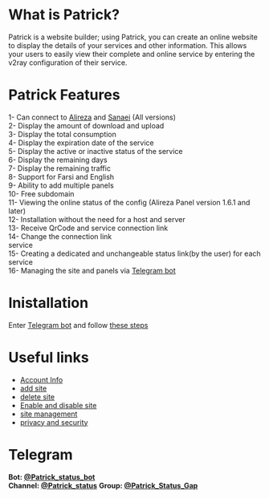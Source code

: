 # What is Patrick?
 Patrick is a website builder; using Patrick, you can create an online website to display the details of your services and other information. This allows your users to easily view their complete and online service by entering the v2ray configuration of their service.

 # Patrick Features
 1- Can connect to <a href="https://github.com/alireza0/x-ui">Alireza</a> and <a href="https://github.com/alireza0/x-ui">Sanaei</a> (All versions)<br>
  2- Display the amount of download and upload <br> 3- Display the total consumption <br>
  4- Display the expiration date of the service <br> 5- Display the active or inactive status of the service <br> 6- Display the remaining days <br> 7- Display the remaining traffic <br> 8- Support for Farsi and English <br> 9- Ability to add multiple panels <br> 10- Free subdomain
 <br> 11- Viewing the online status of the config (Alireza Panel version 1.6.1 and later) <br> 12- Installation without the need for a host and server <br> 13- Receive QrCode and service connection link <br> 14- Change the connection link  <br> service <br> 15- Creating a dedicated and unchangeable status link(by the user) for each <br> service <br> 16- Managing the site and panels via [Telegram bot](https://t.me/Patrick_Status_bot)

 # Inistallation
 Enter [Telegram bot](https://t.me/Patrick_Status_bot)
  and follow [these steps](https://github.com/Kup1ng/Patrick/blob/main/main-menu/add-site.md)

 # Useful links
 - [Account Info](https://github.com/Kup1ng/Patrick/blob/main/main-menu/Account-info.md)
 - [add site](https://github.com/Kup1ng/Patrick/blob/main/main-menu/add-site.md)
 - [delete site](https://github.com/Kup1ng/Patrick/blob/main/main-menu/delete-site.md)
 - [Enable and disable site](https://github.com/Kup1ng/Patrick/blob/main/main-menu/enable-%26-disable-site.md)
 - [site management](https://github.com/Kup1ng/Patrick/blob/main/main-menu/site-management.md)
 - [privacy and security](https://github.com/Kup1ng/Patrick/blob/main/privacy-&-security.md)

 # Telegram
 **Bot: [@Patrick_status_bot](https://t.me/Patrick_Status_bot)**
 <br>
 **Channel: [@Patrick_status](https://t.me/Patrick_status)**
 **Group: [@Patrick_Status_Gap](https://t.me/Patrick_Status_Gap)**
